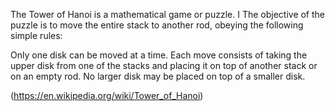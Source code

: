 The Tower of Hanoi is a mathematical game or puzzle. I
The objective of the puzzle is to move the entire stack to another rod, obeying the following simple rules:

Only one disk can be moved at a time.
Each move consists of taking the upper disk from one of the stacks and placing it on top of another stack or on an empty rod.
No larger disk may be placed on top of a smaller disk. 

(https://en.wikipedia.org/wiki/Tower_of_Hanoi)
